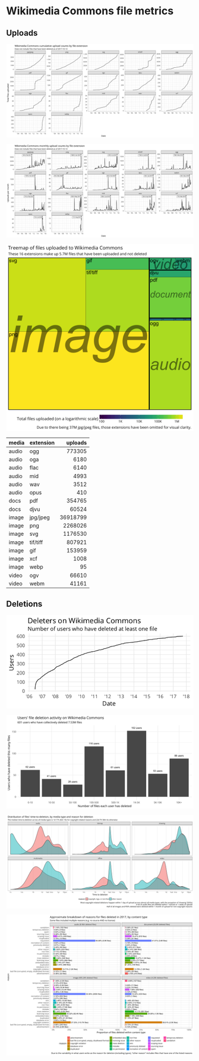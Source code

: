 # Wikimedia Commons file metrics

## Uploads

![Cumulative upload counts by file extension](figures/cumulative_uploads.png)

![Uploads per month by file extension](figures/monthly_uploads.png)

![Treemap of files uploaded](figures/treemap_uploads.png)

|media |extension |  uploads|
|:-----|:---------|--------:|
|audio |ogg       |   773305|
|audio |oga       |     6180|
|audio |flac      |     6140|
|audio |mid       |     4993|
|audio |wav       |     3512|
|audio |opus      |      410|
|docs  |pdf       |   354765|
|docs  |djvu      |    60524|
|image |jpg/jpeg  | 36918799|
|image |png       |  2268026|
|image |svg       |  1176530|
|image |tif/tiff  |   807921|
|image |gif       |   153959|
|image |xcf       |     1008|
|image |webp      |       95|
|video |ogv       |    66610|
|video |webm      |    41161|

## Deletions

![Number of users who've deleted at least one file](figures/cumulative_deleters.png)

![Users' file deletion activity](figures/deleter_activity.png)

![Distribution of files' time-to-deletion, by media type and reason for deletion](figures/time-to-deletion.png)

![Approximate breakdown of reasons for files deleted in 2017](figures/deletion_reasons.png)
